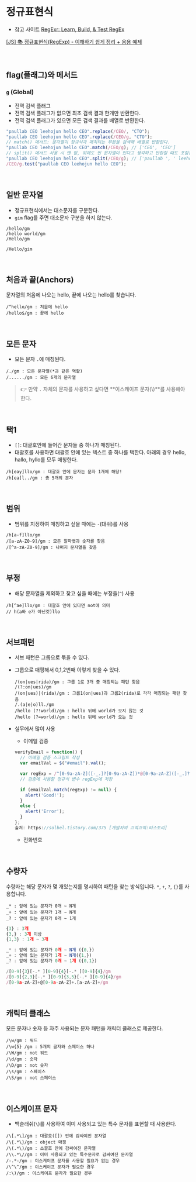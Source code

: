 # 정규표현식

- 참고 사이트
  [RegExr: Learn, Build, & Test RegEx](https://regexr.com/5nvc2)

[[JS] 📚 정규표현식(RegExp) - 이해하기 쉽게 정리 + 응용 예제](https://inpa.tistory.com/entry/JS-%F0%9F%93%9A-%EC%A0%95%EA%B7%9C%EC%8B%9D-RegExp-%EB%88%84%EA%B5%AC%EB%82%98-%EC%9D%B4%ED%95%B4%ED%95%98%EA%B8%B0-%EC%89%BD%EA%B2%8C-%EC%A0%95%EB%A6%AC)

<br>

## flag(플래그)와 메서드

### `g` (Global)

- 전역 검색 플래그
- 전역 검색 플래그가 없으면 최초 검색 결과 한개만 반환한다.
- 전역 검색 플래그가 있으면 모든 검색 결과를 배열로 반환한다.

```jsx
"paullab CEO leehojun hello CEO".replace(/CEO/, "CTO");
"paullab CEO leehojun hello CEO".replace(/CEO/g, "CTO");
// match() 메서드: 문자열이 정규식과 매치되는 부분을 검색해 배열로 반환한다.
"paullab CEO leehojun hello CEO".match(/CEO/g); // ['CEO', 'CEO']
// split() 메서드 사용 시 맨 앞, 뒤에도 빈 문자열이 있다고 생각하고 반환할 때도 포함된다.
"paullab CEO leehojun hello CEO".split(/CEO/g); // ['paullab ', ' leehojun hello ', '']
/CEO/g.test("paullab CEO leehojun hello CEO");
```

<br>

## 일반 문자열

- 정규표현식에서는 대소문자를 구분한다.
- `gim` flag를 주면 대소문자 구분을 하지 않는다.

```
/hello/gm
/hello world/gm
/Hello/gm

/Hello/gim
```

<br>

## 처음과 끝(Anchors)

문자열의 처음에 나오는 hello, 끝에 나오는 hello를 찾습니다.

```
/^hello/gm : 처음에 hello
/hello$/gm : 끝에 hello
```

<br>

## 모든 문자

- 모든 문자 `.`에 매칭된다.

```
/./gm : 모든 문자열(*과 같은 역할)
/....../gm : 모든 6개의 문자열
```

> 👉 만약 `.` 자체의 문자를 사용하고 싶다면 **이스캐이프 문자(\\)**를 사용해야 한다.

<br>

## 택1

- `[]`: 대괄호안에 들어간 문자들 중 하나가 매칭된다.
- 대괄호를 사용하면 대괄호 안에 있는 텍스트 중 하나를 택한다. 아래의 경우 hello, hallo, hyllo를 모두 매칭한다.

```
/h[eay]llo/gm : 대괄호 안에 문자는 문자 1개에 해당!
/h[ea]l../gm : 총 5개의 문자
```

<br>

## 범위

- 범위를 지정하여 매칭하고 싶을 때에는 `-`(대쉬)를 사용

```
/h[a-f]llo/gm
/[a-zA-Z0-9]/gm : 모든 알파뱃과 숫자를 찾음
/[^a-zA-Z0-9]/gm : 나머지 문자열을 찾음
```

<br>

## 부정

- 해당 문자열을 제외하고 찾고 싶을 때에는 부정을(`^`) 사용

```
/h[^ae]llo/gm : 대괄호 안에 있다면 not에 의미
// h(a와 e가 아닌것)llo
```

<br>

## 서브패턴

- 서브 패턴은 그룹으로 묶을 수 있다.
- 그룹으로 매핑해서 0,1,2번째 이렇게 찾을 수 있다.
  ```
  /(on|ues|rida)/gm : 그룹 1로 3개 중 매칭되는 패턴 찾음
  /(?:on|ues)/gm
  /(on|ues)|(rida)/gm : 그룹1(on|ues)과 그룹2(rida)로 각각 매칭되는 패턴 찾음
  /.(a|e|o)ll./gm
  /hello (?!world)/gm : hello 뒤에 world가 오지 않는 것
  /hello (?=world)/gm : hello 뒤에 world가 오는 것
  ```
- 실무에서 많이 사용

  - 이메일 검증

  ```jsx
  verifyEmail = function() {
    // 이메일 검증 스크립트 작성
    var emailVal = $("#email").val();

    var regExp = /^[0-9a-zA-Z]([-_.]?[0-9a-zA-Z])*@[0-9a-zA-Z]([-_.]?[0-9a-zA-Z])*.[a-zA-Z]{2,3}$/i;
    // 검증에 사용할 정규식 변수 regExp에 저장

    if (emailVal.match(regExp) != null) {
      alert('Good!');
    }
    else {
      alert('Error');
    }
  };
  출처: https://solbel.tistory.com/375 [개발자의 끄적끄적:티스토리]
  ```

  - 전화번호

<br>

## 수량자

수량자는 해당 문자가 몇 개있는지를 명시하여 패턴을 찾는 방식입니다. `*`, `+`, `?`, `{}`를 사용합니다.

```
_* : 앞에 있는 문자가 0개 ~ N개
_+ : 앞에 있는 문자가 1개 ~ N개
_? : 앞에 있는 문자가 0개 ~ 1개
```

```js
{3} : 3개
{3,} : 3개 이상
{1,3} : 1개 ~ 3개

_* : 앞에 있는 문자가 0개 ~ N개 ({0,})
_+ : 앞에 있는 문자가 1개 ~ N개({1,})
_? : 앞에 있는 문자가 0개 ~ 1개 ({0,1})

/[0-9]{3}[-.* ][0-9]{4}[-.* ][0-9]{4}/gm
/[0-9]{2,3}[-.* ][0-9]{3,5}[-.* ][0-9]{4}/gm
/[0-9a-zA-Z]+@[0-9a-zA-Z]+.[a-zA-Z]+/gm

```

<br>

## 캐릭터 클래스

모든 문자나 숫자 등 자주 사용되는 문자 패턴을 캐릭터 클래스로 제공한다.

```
/\w/gm : 워드
/\w{5} /gm : 5개의 글자와 스페이스 하나
/\W/gm : not 워드
/\d/gm : 숫자
/\D/gm : not 숫자
/\s/gm : 스페이스
/\S/gm : not 스페이스
```

<br>

## 이스케이프 문자

- 백슬래쉬(`\`)를 사용하여 이미 사용되고 있는 특수 문자를 표현할 때 사용한다.

```
/\[.*\]/gm : 대괄호([]) 안에 감싸여진 문자열
/\{.*\}/gm : object 매핑
/\(.*\)/gm : 소괄호 안에 감싸여진 문자열
/\\.*\//gm : 이미 사용되고 있는 특수문자로 감싸여진 문자열
/-.*-/gm : 이스케이프 문자를 사용할 필요가 없는 경우
/\^\^/gm : 이스케이프 문자가 필요한 경우
/:\)/gm : 이스케이프 문자가 필요한 경우
```
